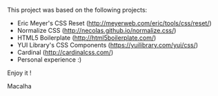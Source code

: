 This project was based on the following projects:

* Eric Meyer's CSS Reset (http://meyerweb.com/eric/tools/css/reset/)
* Normalize CSS (http://necolas.github.io/normalize.css/)
* HTML5 Boilerplate (http://html5boilerplate.com/)
* YUI Library's CSS Components (https://yuilibrary.com/yui/css/)
* Cardinal (http://cardinalcss.com/)
* Personal experience :)


Enjoy it !

Macalha